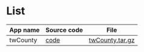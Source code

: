 # List

App name | Source code | File
---------|-------------|-----------
twCounty | [code](https://github.com/HsuTing/gis/tree/data/twCounty) | [twCounty.tar.gz](https://hsuting.github.io/gis/release/twCounty.tar.gz)
